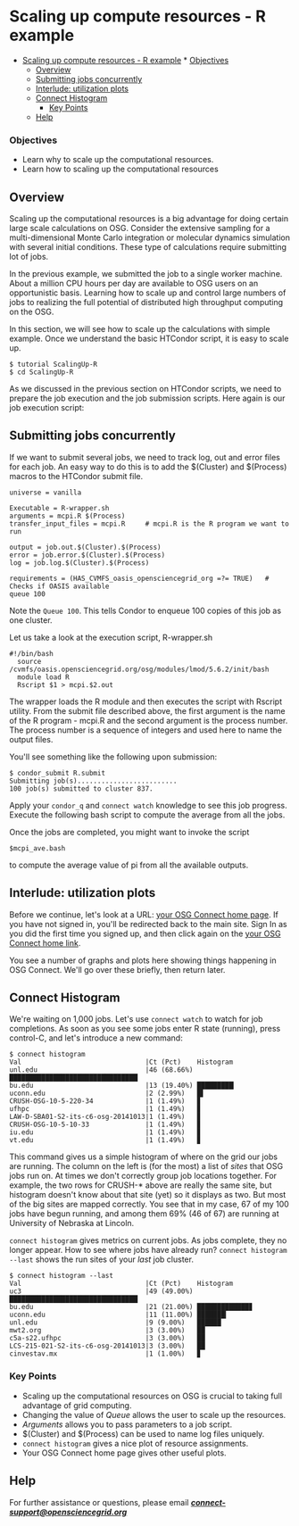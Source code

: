 # Scaling up compute resources - R example


  * [Scaling up compute resources - R example](#scaling-up-compute-resources---r-example)
        * [Objectives](#objectives)
    * [Overview](#overview)
    * [Submitting jobs concurrently](#submitting-jobs-concurrently)
    * [Interlude: utilization plots](#interlude-utilization-plots)
    * [Connect Histogram](#connect-histogram)
        * [Key Points](#key-points)
    * [Help](#help)


### Objectives
*   Learn why to scale up the computational resources.
*   Learn how to scaling up the computational resources
</div>

## Overview

Scaling up the computational resources is a big advantage for doing
certain large scale calculations on OSG. Consider the extensive
sampling for a multi-dimensional Monte Carlo integration or molecular
dynamics simulation with several initial conditions. These type of
calculations require submitting lot of jobs.

In the previous example, we submitted the job to a single worker
machine. About a million CPU hours per day are available to OSG users
on an opportunistic basis.  Learning how to scale up and control large
numbers of jobs to realizing the full potential of distributed high
throughput computing on the OSG.

In this section, we will see how to scale up the calculations with
simple example. Once we understand the basic HTCondor script, it is easy
to scale up.

```
$ tutorial ScalingUp-R
$ cd ScalingUp-R
```

As we discussed in the previous section on HTCondor scripts, we need to
prepare the job execution and the job submission scripts. Here again
is our job execution script:

## Submitting jobs concurrently

If we want to submit several jobs, we need to track log, out and error  files for each
job. An easy way to do this is to add the $(Cluster) and $(Process)
macros to the HTCondor submit file. 

```
universe = vanilla

Executable = R-wrapper.sh
arguments = mcpi.R $(Process)
transfer_input_files = mcpi.R     # mcpi.R is the R program we want to run

output = job.out.$(Cluster).$(Process)  
error = job.error.$(Cluster).$(Process)
log = job.log.$(Cluster).$(Process)

requirements = (HAS_CVMFS_oasis_opensciencegrid_org =?= TRUE)   # Checks if OASIS available
queue 100

```
Note the `Queue 100`.  This tells Condor to enqueue 100 copies of this job
as one cluster.  

Let us take a look at the execution script, R-wrapper.sh

```
#!/bin/bash
  source /cvmfs/oasis.opensciencegrid.org/osg/modules/lmod/5.6.2/init/bash
  module load R
  Rscript $1 > mcpi.$2.out
```

The wrapper loads the R module and then executes the script with Rscript utility. From the submit 
file described above, the first argument is the name of the R program - mcpi.R and the second argument is the process number. The process number is a sequence of integers and used here to name the output
files. 


You'll see something like the following upon submission:

```
$ condor_submit R.submit
Submitting job(s).........................
100 job(s) submitted to cluster 837.
```

Apply your `condor_q` and `connect watch` knowledge to see this job
progress. Execute the following bash script to compute the average from all the jobs.

Once the jobs are completed, you might want to invoke the script 

```
$mcpi_ave.bash
```

to compute the average value of pi from all the available outputs.  

## Interlude: utilization plots

Before we continue, let's look at a URL: [your OSG Connect home
page](http://osgconnect.net/home).  If you have not signed in, you'll be
redirected back to the main site.  Sign In as you did the first time you
signed up, and then click again on the
[your OSG Connect home link](http://osgconnect.net/home).

You see a number of graphs and plots here showing things happening
in OSG Connect.  We'll go over these briefly, then return later.

## Connect Histogram 

We're waiting on 1,000 jobs.  Let's use `connect watch` to
watch for job completions.  As soon as you see some jobs enter R state
(running), press control-C, and let's introduce a new command:

```
$ connect histogram
Val                               |Ct (Pct)    Histogram
unl.edu                           |46 (68.66%) ████████████████████████████████▏
bu.edu                            |13 (19.40%) █████████▏
uconn.edu                         |2 (2.99%)   █▌
CRUSH-OSG-10-5-220-34             |1 (1.49%)   ▊
ufhpc                             |1 (1.49%)   ▊
LAW-D-SBA01-S2-its-c6-osg-20141013|1 (1.49%)   ▊
CRUSH-OSG-10-5-10-33              |1 (1.49%)   ▊
iu.edu                            |1 (1.49%)   ▊
vt.edu                            |1 (1.49%)   ▊
```

This command gives us a simple histogram of where on the grid our jobs
are running.  The column on the left is (for the most) a list of _sites_
that OSG jobs run on.  At times we don't correctly group job locations
together. For example, the two rows for CRUSH-* above are really the
same site, but histogram doesn't know about that site (yet) so it
displays as two.  But most of the big sites are mapped correctly.  You
see that in my case, 67 of my 100 jobs have begun running, and among
them 69% (46 of 67) are running at University of Nebraska at Lincoln.

`connect histogram` gives metrics on current jobs.  As jobs complete,
they no longer appear.  How to see where jobs have already run? `connect
histogram --last` shows the run sites of your *last* job cluster.

```
$ connect histogram --last
Val                               |Ct (Pct)    Histogram
uc3                               |49 (49.00%) ████████████████████████████████▏
bu.edu                            |21 (21.00%) █████████████▊
uconn.edu                         |11 (11.00%) ███████▎
unl.edu                           |9 (9.00%)   ██████
mwt2.org                          |3 (3.00%)   ██
c5a-s22.ufhpc                     |3 (3.00%)   ██
LCS-215-021-S2-its-c6-osg-20141013|3 (3.00%)   ██
cinvestav.mx                      |1 (1.00%)   ▊
```


### Key Points
*    Scaling up the computational resources on OSG is crucial to taking full advantage of grid computing.
*    Changing the value of *Queue* allows the user to scale up the resources.
*    *Arguments* allows you to pass parameters to a job script.
*    $(Cluster) and $(Process) can be used to name log files uniquely.
*    `connect histogram` gives a nice plot of resource assignments.
*    Your OSG Connect home page gives other useful plots.

## Help
For further assistance or questions, please email ***connect-support@opensciencegrid.org***



